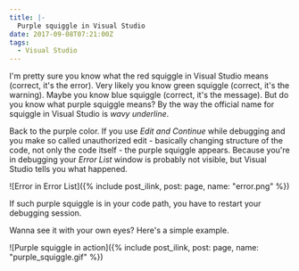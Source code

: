 ```yaml
---
title: |-
  Purple squiggle in Visual Studio
date: 2017-09-08T07:21:00Z
tags:
  - Visual Studio
---
```

I'm pretty sure you know what the red squiggle in Visual Studio means (correct, it's the error). Very likely you know green squiggle (correct, it's the warning). Maybe you know blue squiggle (correct, it's the message). But do you know what purple squiggle means? By the way the official name for squiggle in Visual Studio is _wavy underline_. 

<!-- excerpt -->

Back to the purple color. If you use _Edit and Continue_ while debugging and you make so called unauthorized edit - basically changing structure of the code, not only the code itself - the purple squiggle appears. Because you're in debugging your _Error List_ window is probably not visible, but Visual Studio tells you what happened.

![Error in Error List]({% include post_ilink, post: page, name: "error.png" %})

If such purple squiggle is in your code path, you have to restart your debugging session.

Wanna see it with your own eyes? Here's a simple example.

![Purple squiggle in action]({% include post_ilink, post: page, name: "purple_squiggle.gif" %})